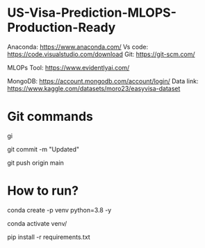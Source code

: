 # US-Visa-Prediction-MLOPS-Production-Ready

Anaconda: https://www.anaconda.com/
Vs code: https://code.visualstudio.com/download
Git: https://git-scm.com/

MLOPs Tool: https://www.evidentlyai.com/

MongoDB: https://account.mongodb.com/account/login/
Data link: https://www.kaggle.com/datasets/moro23/easyvisa-dataset


# Git commands

gi

git commit -m "Updated"

git push origin main

# How to run?

conda create -p venv python=3.8 -y

conda activate venv/

pip install -r requirements.txt